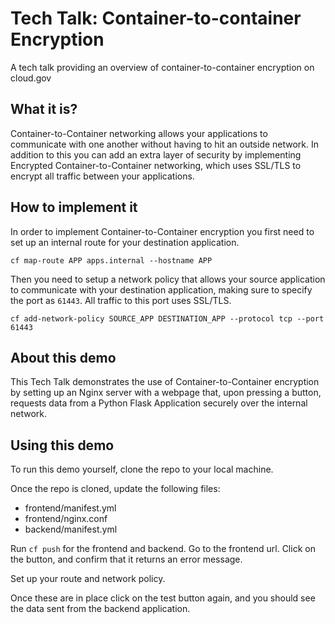 # Tech Talk: Container-to-container Encryption

A tech talk providing an overview of container-to-container encryption on cloud.gov

## What it is?

Container-to-Container networking allows your applications to communicate with one another without having to hit an outside network. In addition to this you can add an extra layer of security by implementing Encrypted Container-to-Container networking, which uses SSL/TLS to encrypt all traffic between your applications.

## How to implement it

In order to implement Container-to-Container encryption you first need to set up an internal route for your destination application. 

`cf map-route APP apps.internal --hostname APP`

Then you need to setup a network policy that allows your source application to communicate with your destination application, making sure to specify the port as `61443`. All traffic to this port uses SSL/TLS.

`cf add-network-policy SOURCE_APP DESTINATION_APP --protocol tcp --port 61443`

## About this demo

This Tech Talk demonstrates the use of Container-to-Container encryption by setting up an Nginx server with a webpage that, upon pressing a button, requests data from a Python Flask Application securely over the internal network.

## Using this demo

To run this demo yourself, clone the repo to your local machine.

Once the repo is cloned, update the following files:

- frontend/manifest.yml
- frontend/nginx.conf
- backend/manifest.yml

Run `cf push` for the frontend and backend. Go to the frontend url. Click on the button, and confirm that it returns an error message.

Set up your route and network policy.

Once these are in place click on the test button again, and you should see the data sent from the backend application.